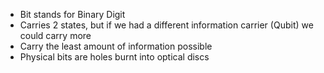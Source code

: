 - Bit stands for Binary Digit
- Carries 2 states, but if we had a different information carrier (Qubit) we could carry more
- Carry the least amount of information possible
- Physical bits are holes burnt into optical discs